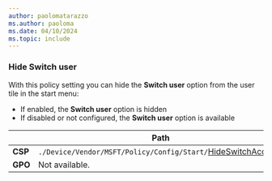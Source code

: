 ```yaml
---
author: paolomatarazzo
ms.author: paoloma
ms.date: 04/10/2024
ms.topic: include
---
```


### Hide Switch user

With this policy setting you can hide the **Switch user** option from the user tile in the start menu:

- If enabled, the **Switch user** option is hidden
- If disabled or not configured, the **Switch user** option is available

|  | Path |
|--|--|
| **CSP** | `./Device/Vendor/MSFT/Policy/Config/Start/`[HideSwitchAccount](/windows/client-management/mdm/policy-csp-start#hideswitchaccount) |
| **GPO** | Not available. |
